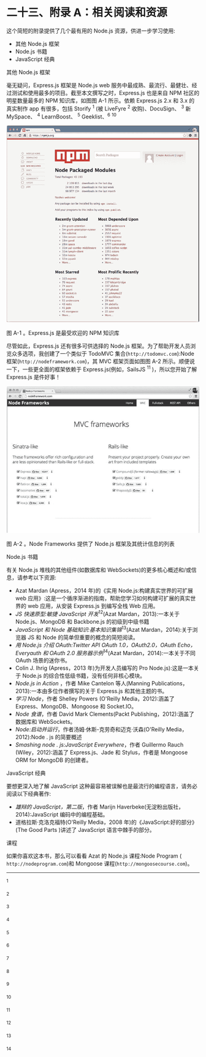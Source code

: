 # 二十三、附录 A：相关阅读和资源

这个简短的附录提供了几个最有用的 Node.js 资源，供进一步学习使用:

*   其他 Node.js 框架
*   Node.js 书籍
*   JavaScript 经典

其他 Node.js 框架

毫无疑问，Express.js 框架是 Node.js web 服务中最成熟、最流行、最健壮、经过测试和使用最多的项目。截至本文撰写之时，Express.js 也是来自 NPM 社区的明星数量最多的 NPM 知识库，如图图 A-1 所示。依赖 Express.js 2.x 和 3.x 的真实制作 app 有很多，包括 Storify <sup>1</sup> (被 LiveFyre <sup>2</sup> 收购)、DocuSign、 <sup>3</sup> 新 MySpace、 <sup>4</sup> LearnBoost、 <sup>5</sup> Geeklist、<sup>6</sup> <sup>10</sup>

![9781484200384_FigAppA-01.jpg](img/9781484200384_FigAppA-01.jpg)

图 A-1 。Express.js 是最受欢迎的 NPM 知识库

尽管如此，Express.js 还有很多可供选择的 Node.js 框架。为了帮助开发人员浏览众多选项，我创建了一个类似于 TodoMVC 集合(`http://todomvc.com`):Node 框架(`http://nodeframework.com`)，其 MVC 框架页面如图图 A-2 所示。顺便说一下，一些更全面的框架依赖于 Express.js(例如，SailsJS <sup>11</sup> )，所以您开始了解 Express.js 是件好事！

![9781484200384_FigAppA-02.jpg](img/9781484200384_FigAppA-02.jpg)

图 A-2 。Node Frameworks 提供了 Node.js 框架及其统计信息的列表

Node.js 书籍

有关 Node.js 堆栈的其他组件(如数据库和 WebSockets)的更多核心概述和/或信息，请参考以下资源:

*   Azat Mardan (Apress，2014 年)的《实用 Node.js:构建真实世界的可扩展 web 应用》:这是一个循序渐进的指南，帮助您学习如何构建可扩展的真实世界的 web 应用，从安装 Express.js 到编写全栈 Web 应用。
*   *JS 快速原型:敏捷 JavaScript 开发*<sup>12</sup>(Azat Mardan，2013):一本关于 Node.js、MongoDB 和 Backbone.js 的初级到中级书籍
*   *JavaScript 和 Node 基础知识:基本知识集锦*<sup>13</sup>(Azat Mardan，2014):关于浏览器 JS 和 Node 的简单但重要的概念的简短阅读。
*   *用 Node.js 介绍 OAuth:Twitter API OAuth 1.0，OAuth2.0，OAuth Echo，Everyauth 和 OAuth 2.0 服务器示例*<sup>14</sup>(Azat Mardan，2014):一本关于不同 OAuth 场景的迷你书。
*   Colin J. Ihrig (Apress，2013 年)为开发人员编写的 Pro Node.js):这是一本关于 Node.js 的综合性低级书籍，没有任何非核心模块。
*   *Node.js in Action* ，作者 Mike Cantelon 等人(Manning Publications，2013):一本由多位作者撰写的关于 Express.js 和其他主题的书。
*   *学习 Node*，作者 Shelley Powers (O'Reilly Media，2012):涵盖了 Express、MongoDB、Mongoose 和 Socket.IO。
*   *Node 食谱*，作者 David Mark Clements(Packt Publishing，2012):涵盖了数据库和 WebSockets。
*   *Node:启动并运行*，作者汤姆·休斯-克劳奇和迈克·沃森(O'Reilly Media，2012):Node . js 的简要概述
*   *Smashing node . js:JavaScript Everywhere*，作者 Guillermo Rauch (Wiley，2012):涵盖了 Express.js、Jade 和 Stylus，作者是 Mongoose ORM for MongoDB 的创建者。

JavaScript 经典

要想更深入地了解 JavaScript 这种最容易被误解也是最流行的编程语言，请务必阅读以下经典著作:

*   *雄辩的 JavaScript，第二版*，作者 Marijn Haverbeke(无淀粉出版社，2014):JavaScript 编码中的编程基础。
*   道格拉斯·克洛克福特(O'Reilly Media，2008 年)的《JavaScript:好的部分》(The Good Parts )讲述了 JavaScript 语言中棘手的部分。

课程

如果你喜欢这本书，那么可以看看 Azat 的 Node.js 课程:Node Program ( `http://nodeprogram.com`)和 Mongoose 课程(`http://mongoosecourse.com`)。

__________________

<sup>1</sup>

<sup>2</sup>

<sup>3</sup>

<sup>4</sup>

<sup>5</sup>

<sup>6</sup>

<sup>7</sup>

<sup>8</sup>

<sup>9</sup>

<sup>10</sup>

<sup>11</sup>

<sup>12</sup>

<sup>13</sup>

<sup>14</sup>